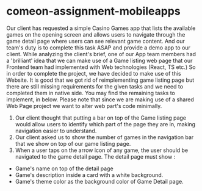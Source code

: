 # comeon-assignment-mobileapps

Our client has requested a simple Casino Games app that lists the available games on the opening screen and allows users to navigate through the game detail page where users can see relevant game content. And our team's duty is to complete this task ASAP and provide a demo app to our client.
While analyzing the client's brief, one of our App team members had a 'brilliant' idea that we can make use of a Game listing web page that our Frontend team had implemented with Web technologies (React, TS etc.) So in order to complete the project, we have decided to make use of this Website. It is good that we got rid of reimplementing game listing page but there are still missing requirements for the given tasks and we need to completed them in native side. You may find the remaining tasks to implement, in below. Please note that since we are making use of a shared Web Page project we want to alter web part's code  minimally. 



1) Our client thought that putting a bar on top of the Game listing page would allow users to identify which part of the page they are in, making navigation easier to understand. 
2) Our client asked us to show the number of games in the navigation bar that we show on top of our game listing page.
3) When a user taps on the arrow icon of any game, the user should be navigated to the game detail page. The detail page must show : 
- Game's name on top of the detail page
- Game's description inside a card with a white background.
- Game's theme color as the background color of Game Detail page.